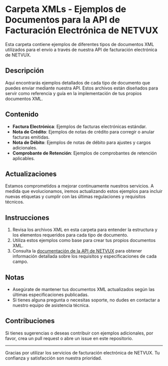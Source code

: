 # Carpeta XMLs - Ejemplos de Documentos para la API de Facturación Electrónica de NETVUX

Esta carpeta contiene ejemplos de diferentes tipos de documentos XML utilizados para el envío a través de nuestra API de facturación electrónica de NETVUX.

## Descripción

Aquí encontrarás ejemplos detallados de cada tipo de documento que puedes enviar mediante nuestra API. Estos archivos están diseñados para servir como referencia y guía en la implementación de tus propios documentos XML.

## Contenido

- **Factura Electrónica**: Ejemplos de facturas electrónicas estándar.
- **Nota de Crédito**: Ejemplos de notas de crédito para corregir o anular facturas emitidas.
- **Nota de Débito**: Ejemplos de notas de débito para ajustes y cargos adicionales.
- **Comprobante de Retención**: Ejemplos de comprobantes de retención aplicables.

## Actualizaciones

Estamos comprometidos a mejorar continuamente nuestros servicios. A medida que evolucionamos, iremos actualizando estos ejemplos para incluir nuevas etiquetas y cumplir con las últimas regulaciones y requisitos técnicos.

## Instrucciones

1. Revisa los archivos XML en esta carpeta para entender la estructura y los elementos requeridos para cada tipo de documento.
2. Utiliza estos ejemplos como base para crear tus propios documentos XML.
3. Consulta la [documentación de la API de NETVUX](#) para obtener información detallada sobre los requisitos y especificaciones de cada campo.

## Notas

- Asegúrate de mantener tus documentos XML actualizados según las últimas especificaciones publicadas.
- Si tienes alguna pregunta o necesitas soporte, no dudes en contactar a nuestro equipo de asistencia técnica.

## Contribuciones

Si tienes sugerencias o deseas contribuir con ejemplos adicionales, por favor, crea un pull request o abre un issue en este repositorio.

---

Gracias por utilizar los servicios de facturación electrónica de NETVUX. Tu confianza y satisfacción son nuestra prioridad.